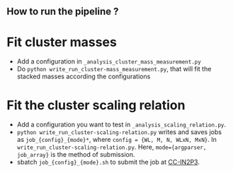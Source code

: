 ## How to run the pipeline ?
# Fit cluster masses
- Add a configuration in `_analysis_cluster_mass_measurement.py`
- Do `python write_run_cluster-mass_measurement.py`, that will fit the stacked masses according the configurations
# Fit the cluster scaling relation
- Add a configuration you want to test in `_analysis_scaling_relation.py`.
- `python write_run_cluster-scaling-relation.py` writes and saves jobs as `job_{config}_{mode}*`, where `config = {WL, M, N, WLxN, MxN}`. In `write_run_cluster-scaling-relation.py`. Here, `mode={argparser, job_array}` is the method of submission. 
- sbatch `job_{config}_{mode}.sh` to submit the job at [CC-IN2P3](https://cc.in2p3.fr/en/).
